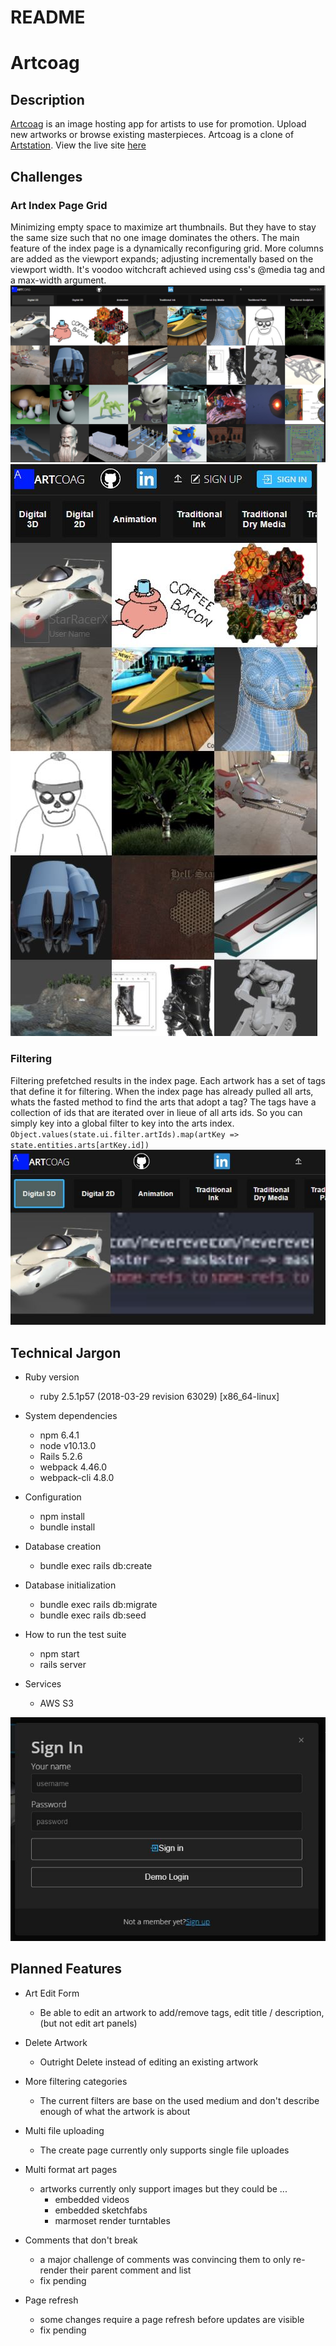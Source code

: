 # README

# Artcoag

 ## Description
 [Artcoag](https://artcoag.herokuapp.com/) is an image hosting app for artists to use for promotion. Upload new artworks or browse existing masterpieces. Artcoag is a clone of [Artstation](https://www.artstation.com/).
 View the live site [here](https://artcoag.herokuapp.com/)


## Challenges
### Art Index Page Grid
 Minimizing empty space to maximize art thumbnails. But they have to stay the same size such that no one image dominates the others. The main feature of the index page is a dynamically reconfiguring grid. More columns are added as the viewport expands; adjusting incrementally based on the viewport width. It's voodoo witchcraft achieved using css's @media tag and a max-width argument.
 ![index page](/README_files/art_index.JPG)
 ![index page squeezed](/README_files/art_index_thin.JPG)

### Filtering
 Filtering prefetched results in the index page. Each artwork has a set of tags that define it for filtering. When the index page has already pulled all arts, whats the fasted method to find the arts that adopt a tag? The tags have a collection of ids that are iterated over in lieue of all arts ids. So you can simply key into a global filter to key into the arts index. `Object.values(state.ui.filter.artIds).map(artKey => state.entities.arts[artKey.id])`
 ![filter](/README_files/filter.JPG)




## Technical Jargon

* Ruby version
  * ruby 2.5.1p57 (2018-03-29 revision 63029) [x86_64-linux]

* System dependencies
  * npm 6.4.1
  * node v10.13.0
  * Rails 5.2.6
  * webpack 4.46.0
  * webpack-cli 4.8.0

* Configuration
  * npm install
  * bundle install

* Database creation
  * bundle exec rails db:create

* Database initialization
  * bundle exec rails db:migrate
  * bundle exec rails db:seed

* How to run the test suite
  * npm start
  * rails server

* Services
  * AWS S3

![sign in form](/README_files/signin.JPG)

## Planned Features
* Art Edit Form
  * Be able to edit an artwork to add/remove tags, edit title / description, (but not edit art panels)

* Delete Artwork
  * Outright Delete instead of editing an existing artwork

* More filtering categories
  * The current filters are base on the used medium and don't describe enough of what the artwork is about

* Multi file uploading
  * The create page currently only supports single file uploades

* Multi format art pages
  * artworks currently only support images but they could be ...
    * embedded videos
    * embedded sketchfabs
    * marmoset render turntables

* Comments that don't break
  * a major challenge of comments was convincing them to only re-render their parent comment and list
  * fix pending

* Page refresh
  * some changes require a page refresh before updates are visible
  * fix pending